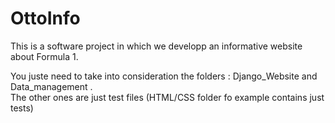 # OttoInfo
This is a software project in which we developp an informative website about Formula 1.
<br>

You juste need to take into consideration the folders : Django_Website and Data_management .
<br>
The other ones are just test files (HTML/CSS folder fo example contains just tests) 
